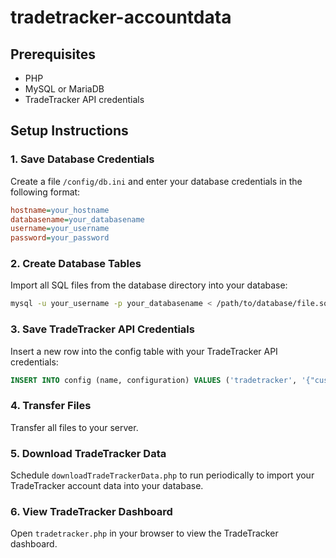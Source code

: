 ﻿# tradetracker-accountdata

## Prerequisites
- PHP
- MySQL or MariaDB
- TradeTracker API credentials

## Setup Instructions

### 1. Save Database Credentials
Create a file `/config/db.ini` and enter your database credentials in the following format:
```ini
hostname=your_hostname
databasename=your_databasename
username=your_username
password=your_password
```

### 2. Create Database Tables
Import all SQL files from the database directory into your database:
```sh
mysql -u your_username -p your_databasename < /path/to/database/file.sql
```

### 3. Save TradeTracker API Credentials
Insert a new row into the config table with your TradeTracker API credentials:
```sql
INSERT INTO config (name, configuration) VALUES ('tradetracker', '{"customerID":"######","passphrase":"########################################"}');
```

### 4. Transfer Files
Transfer all files to your server.  

### 5. Download TradeTracker Data
Schedule `downloadTradeTrackerData.php` to run periodically to import your TradeTracker account data into your database.

### 6. View TradeTracker Dashboard
Open `tradetracker.php` in your browser to view the TradeTracker dashboard.


